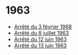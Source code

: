 # 1963

- [Arrêté du 3 février 1968](arrete-du-3-fevrier-1968)
- [Arrêté du 8 juillet 1963](arrete-du-8-juillet-1963)
- [Arrêté du 12 juin 1963](arrete-du-12-juin-1963)
- [Arrêté du 13 juin 1963](arrete-du-13-juin-1963)
